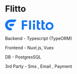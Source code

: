 # Flitto
![DashboardLogo](/frontend/static/imgs/dashboard-logo2.png "MobileGraph")
<p>Backend - Typescript (TypeORM)</p>
<p>Frontend - Nuxt.js, Vuex</p> 
<p>DB - PostgresSQL</p> 
<p>3rd Party - Sms , Email , Payment</p>
